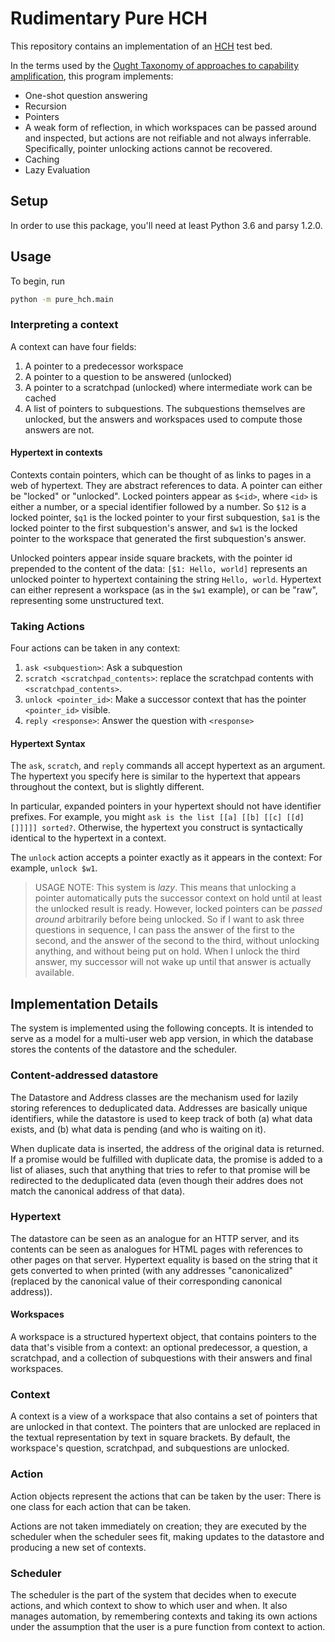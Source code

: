 # Rudimentary Pure HCH

This repository contains an implementation of an
[HCH](https://ai-alignment.com/humans-consulting-hch-f893f6051455) test bed.

In the terms used by the
[Ought Taxonomy of approaches to capability
amplification](https://ought.org/projects/factored-cognition/taxonomy),
this program implements:

* One-shot question answering
* Recursion
* Pointers
* A weak form of reflection, in which workspaces can be passed around and
   inspected, but actions are not reifiable and not always inferrable.
   Specifically, pointer unlocking actions cannot be recovered.
* Caching
* Lazy Evaluation

## Setup

In order to use this package, you'll need at least Python 3.6 and parsy 1.2.0.

## Usage

To begin, run

```bash
python -m pure_hch.main
```

### Interpreting a context
A context can have four fields:

1. A pointer to a predecessor workspace
2. A pointer to a question to be answered (unlocked)
3. A pointer to a scratchpad (unlocked) where intermediate work can be cached
4. A list of pointers to subquestions. The subquestions themselves are unlocked,
   but the answers and workspaces used to compute those answers are not.

#### Hypertext in contexts
Contexts contain pointers, which can be thought of as links to pages in a web of
hypertext. They are abstract references to data. A pointer can either
be "locked" or "unlocked". Locked pointers appear as `$<id>`, where `<id>` is either
a number, or a special identifier followed by a number. So `$12` is a locked pointer,
`$q1` is the locked pointer to your first subquestion, `$a1` is the locked pointer to
the first subquestion's answer, and `$w1` is the locked pointer to the workspace that
generated the first subquestion's answer.

Unlocked pointers appear inside square brackets, with the pointer id prepended to
the content of the data: `[$1: Hello, world]` represents an unlocked pointer to
hypertext containing the string `Hello, world`. Hypertext can either represent
a workspace (as in the `$w1` example), or can be "raw", representing some
unstructured text.

### Taking Actions

Four actions can be taken in any context:
1. `ask <subquestion>`: Ask a subquestion
2. `scratch <scratchpad_contents>`: replace the scratchpad contents with
  `<scratchpad_contents>`.
3. `unlock <pointer_id>`: Make a successor context that has
  the pointer `<pointer_id>` visible.
4. `reply <response>`: Answer the question with `<response>`

#### Hypertext Syntax

The `ask`, `scratch`, and `reply` commands all accept hypertext as an
argument. The hypertext you specify here is similar to the hypertext
that appears throughout the context, but is slightly different.

In particular, expanded pointers in your hypertext should not have
identifier prefixes. For example, you might
`ask is the list [[a] [[b] [[c] [[d] []]]]] sorted?`. Otherwise, the hypertext
you construct is syntactically identical to the hypertext in a context.

The `unlock` action accepts a pointer exactly as it appears in the context:
For example, `unlock $w1`.

> USAGE NOTE: This system is _lazy_. This means that unlocking a pointer automatically
puts the successor context on hold until at least the unlocked result is ready. However,
locked pointers can be _passed around_ arbitrarily before being unlocked. So if
I want to ask three questions in sequence, I can pass the answer of the first
to the second, and the answer of the second to the third, without unlocking anything,
and without being put on hold.  When I unlock the third answer, my successor will not
wake up until that answer is actually available.

## Implementation Details

The system is implemented using the following concepts. It is intended to
serve as a model for a multi-user web app version, in which the database
stores the contents of the datastore and the scheduler.

### Content-addressed datastore

The Datastore and Address classes are the mechanism used for lazily storing
references to deduplicated data. Addresses are basically unique identifiers,
while the datastore is used to keep track of both (a) what data exists, and
(b) what data is pending (and who is waiting on it).

When duplicate data is inserted, the address of the original data is returned.
If a promise would be fulfilled with duplicate data, the promise is added to
a list of aliases, such that anything that tries to refer to that promise will
be redirected to the deduplicated data (even though their addres does not match
the canonical address of that data).

### Hypertext

The datastore can be seen as an analogue for an HTTP server, and its contents
can be seen as analogues for HTML pages with references to other pages on that
server. Hypertext equality is based on the string that it gets converted to
when printed (with any addresses "canonicalized" (replaced by the canonical
value of their corresponding canonical address)).

#### Workspaces

A workspace is a structured hypertext object, that contains pointers to the
data that's visible from a context: an optional predecessor, a question,
a scratchpad, and a collection of subquestions with their answers and final
workspaces.

### Context

A context is a view of a workspace that also contains a set of pointers that
are unlocked in that context. The pointers that are unlocked are replaced
in the textual representation by text in square brackets. By default, the
workspace's question, scratchpad, and subquestions are unlocked.

### Action

Action objects represent the actions that can be taken by the user:
There is one class for each action that can be taken.

Actions are not taken immediately on creation; they are executed by the
scheduler when the scheduler sees fit, making updates to the datastore
and producing a new set of contexts.

### Scheduler

The scheduler is the part of the system that decides when to execute
actions, and which context to show to which user and when. It also
manages automation, by remembering contexts and taking its own
actions under the assumption that the user is a pure function from
context to action.
